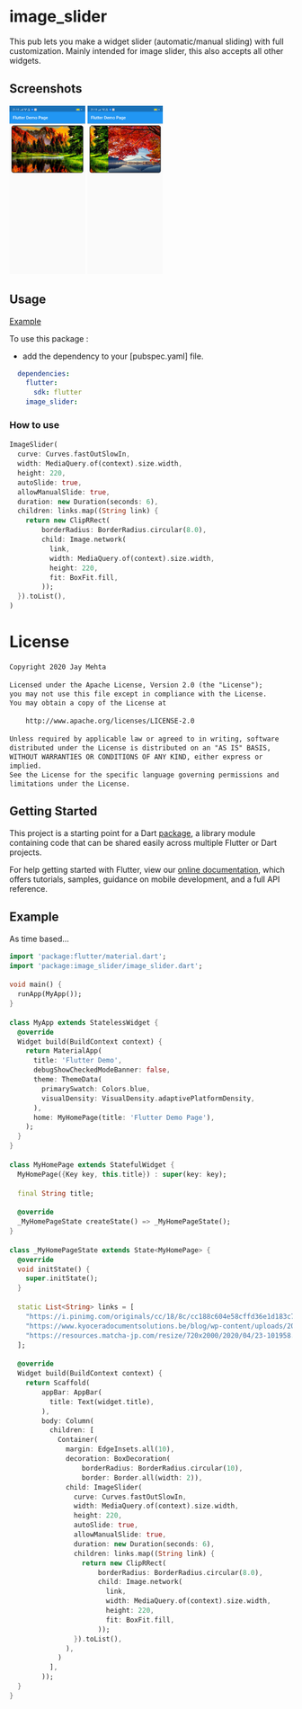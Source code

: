 # image_slider

This pub lets you make a widget slider (automatic/manual sliding) with full customization. Mainly intended for image slider, this also accepts all other widgets.

## Screenshots

<img src="ss1.png" height="300em" /> <img src="ss2.png" height="300em" />

## Usage

[Example](https://github.com/JayTWWM/Image-Slider-Flutter/blob/master/example/example.dart)

To use this package :

* add the dependency to your [pubspec.yaml] file.

```yaml
  dependencies:
    flutter:
      sdk: flutter
    image_slider:
```

### How to use

```dart
ImageSlider(
  curve: Curves.fastOutSlowIn,
  width: MediaQuery.of(context).size.width,
  height: 220,
  autoSlide: true,
  allowManualSlide: true,
  duration: new Duration(seconds: 6),
  children: links.map((String link) {
    return new ClipRRect(
        borderRadius: BorderRadius.circular(8.0),
        child: Image.network(
          link,
          width: MediaQuery.of(context).size.width,
          height: 220,
          fit: BoxFit.fill,
        ));
  }).toList(),
)
```

# License

    Copyright 2020 Jay Mehta

    Licensed under the Apache License, Version 2.0 (the "License");
    you may not use this file except in compliance with the License.
    You may obtain a copy of the License at

        http://www.apache.org/licenses/LICENSE-2.0

    Unless required by applicable law or agreed to in writing, software
    distributed under the License is distributed on an "AS IS" BASIS,
    WITHOUT WARRANTIES OR CONDITIONS OF ANY KIND, either express or implied.
    See the License for the specific language governing permissions and
    limitations under the License.


## Getting Started

This project is a starting point for a Dart
[package](https://flutter.dev/developing-packages/),
a library module containing code that can be shared easily across
multiple Flutter or Dart projects.

For help getting started with Flutter, view our 
[online documentation](https://flutter.dev/docs), which offers tutorials, 
samples, guidance on mobile development, and a full API reference.

## Example

As time based...

``` dart
import 'package:flutter/material.dart';
import 'package:image_slider/image_slider.dart';

void main() {
  runApp(MyApp());
}

class MyApp extends StatelessWidget {
  @override
  Widget build(BuildContext context) {
    return MaterialApp(
      title: 'Flutter Demo',
      debugShowCheckedModeBanner: false,
      theme: ThemeData(
        primarySwatch: Colors.blue,
        visualDensity: VisualDensity.adaptivePlatformDensity,
      ),
      home: MyHomePage(title: 'Flutter Demo Page'),
    );
  }
}

class MyHomePage extends StatefulWidget {
  MyHomePage({Key key, this.title}) : super(key: key);

  final String title;

  @override
  _MyHomePageState createState() => _MyHomePageState();
}

class _MyHomePageState extends State<MyHomePage> {
  @override
  void initState() {
    super.initState();
  }

  static List<String> links = [
    "https://i.pinimg.com/originals/cc/18/8c/cc188c604e58cffd36e1d183c7198d21.jpg",
    "https://www.kyoceradocumentsolutions.be/blog/wp-content/uploads/2019/03/iStock-881331810.jpg",
    "https://resources.matcha-jp.com/resize/720x2000/2020/04/23-101958.jpeg"
  ];

  @override
  Widget build(BuildContext context) {
    return Scaffold(
        appBar: AppBar(
          title: Text(widget.title),
        ),
        body: Column(
          children: [
            Container(
              margin: EdgeInsets.all(10),
              decoration: BoxDecoration(
                  borderRadius: BorderRadius.circular(10),
                  border: Border.all(width: 2)),
              child: ImageSlider(
                curve: Curves.fastOutSlowIn,
                width: MediaQuery.of(context).size.width,
                height: 220,
                autoSlide: true,
                allowManualSlide: true,
                duration: new Duration(seconds: 6),
                children: links.map((String link) {
                  return new ClipRRect(
                      borderRadius: BorderRadius.circular(8.0),
                      child: Image.network(
                        link,
                        width: MediaQuery.of(context).size.width,
                        height: 220,
                        fit: BoxFit.fill,
                      ));
                }).toList(),
              ),
            )
          ],
        ));
  }
}


```
